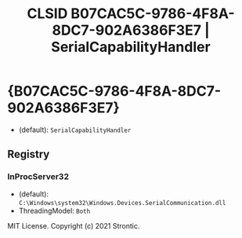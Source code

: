 ﻿---
title: "CLSID B07CAC5C-9786-4F8A-8DC7-902A6386F3E7 | SerialCapabilityHandler"
excerpt: What is COM-Object CLSID B07CAC5C-9786-4F8A-8DC7-902A6386F3E7?
---

# {B07CAC5C-9786-4F8A-8DC7-902A6386F3E7}

* (default): `SerialCapabilityHandler`

## Registry


### InProcServer32

* (default): `C:\Windows\system32\Windows.Devices.SerialCommunication.dll`
* ThreadingModel: `Both`

MIT License. Copyright (c) 2021 Strontic.


